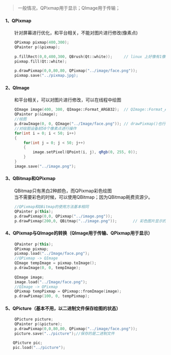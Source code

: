 
> 一般情况，QPixmap用于显示；QImage用于传输；
> 
#### 1、QPixmap
&emsp;&emsp;针对屏幕进行优化，和平台相关，不能对图片进行修改(像素点)
```cpp
    QPixmap pixmap(400,300);
    QPainter p(&pixmap);    
       
    p.fillRect(0,0,400,300, QBrush(Qt::white));     // linux 上好像有1像素无法填充
    pixmap.fill(Qt::white);
    
    p.drawPixmap(0,0,80,80, QPixmap("../image/face.png"));
    pixmap.save("../pixmap.jpg);  
```

#### 2、QImage

&emsp;&emsp;和平台相关，可以对图片进行修改，可以在线程中绘图
```cpp
    QImage image(400, 300, QImage::Format_ARGB32);  // QImage::Format_ARGB32背景是透明
    QPainter p(&image);
    //绘图
    p.drawImage(0, 0, QImage("../Image/face.png")); // drawPixmap()也行
    //对绘图设备前50个像素点进行操作
    for(int i = 0; i < 50; i++)
    {
        for(int j = 0; j < 50; j++)
        {
            image.setPixel(QPoint(i, j), qRgb(0, 255, 0));
        }
    }
    image.save("../image.png");
```

#### 3、QBitmap和QPixmap

&emsp;&emsp;QBitmap只有黑白2种颜色，而QPixmap彩色绘图  
&emsp;&emsp;当不需要彩色的时候，可以使用QBitmap；因为QBitmap耗费资源少。  
```cpp
    //QPixmap和QBitmap的使用方法基本相同
    QPainter p(this);
    p.drawPixmap(0,0, QPixmap("../image.png"));
    p.drawPixmap(200,0, QBitmap("../image.png"));       // 彩色图片显示的也是黑白
```


#### 4、QPixmap与QImage的转换（QImage用于传输、QPixmap用于显示）
```cpp
    QPainter p(this);
    QPixmap pixmap;
    pixmap.load("../Image/face.png");
    //QPixmap -> QImage
    QImage tempImage = pixmap.toImage();
    p.drawImage(0, 0, tempImage);
    
    QImage image;
    image.load("../Image/face.png");
    //QImage -> QPixmap
    QPixmap tempPixmap = QPixmap::fromImage(image);
    p.drawPixmap(100, 0, tempPixmap);
```

#### 5、QPicture（基本不用，以二进制文件保存绘图的状态）

```cpp
    QPicture picture;
    QPainter p(&picture);
    p.drawPixmap(0,0,80,80, QPixmap("../image/face.png"));
    picture.save("../picture");//保存的是二进制文件

　　QPicture pic;
　　pic.load("../picture");
```